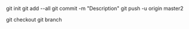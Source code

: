 


git init
git add --all
git commit -m "Description"
git push -u origin master2

git checkout
git branch
 